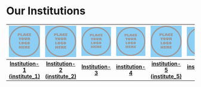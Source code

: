 # Our Institutions


|          [![Institution_1](../../static/img/logo_ex.png)][1]          |                           [![Institution_2](../../static/img/logo_ex.png)][2]                           |      [![Institution_3](../../static/img/logo_ex.png)][3]      | [![Institution_4](../../static/img/logo_ex.png)][4] |      [![Institution_5](../../static/img/logo_ex.png)][5]      |      [![Institution_6](../../static/img/logo_ex.png)][6]      |
| :---------------------------------------------------------: | :---------------------------------------------------------------------------------------------: | :--------------------------------------------------------: | :-----------------------------------------------------: | :------------------------------------------------------: | :------------------------------------------------------: |
| [**Institution-1 (institute_1)**](./Institution_1) | [**Institution-2 (institute_2)**](./Institution_2) | [**Institution-3**](./Institution_3) |               [**institution-4**](./Institution_4)              | [**institution-5 (institute_5)**](./Institution_5) | [**institution-6**](./Institution_6) |

[1]: ./Institution_1
[2]: ./Institution_2
[3]: ./Institution_3
[4]: ./Institution_4
[5]: ./Institution_5
[6]: ./Institution_6
